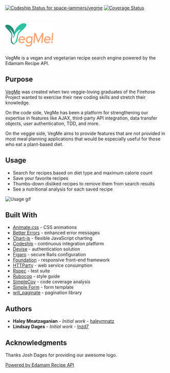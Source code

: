 <!-- Badges -->
[ ![Codeship Status for space-jammers/vegme](https://app.codeship.com/projects/38b27720-3a55-0135-a097-3ea7e05708f3/status?branch=master)](https://app.codeship.com/projects/228577)
[![Coverage Status](https://coveralls.io/repos/github/space-jammers/vegme/badge.svg?branch=master)](https://coveralls.io/github/space-jammers/vegme?branch=master)

# ![vegme logo](https://github.com/space-jammers/vegme/blob/master/app/assets/images/vegme.png)
VegMe is a vegan and vegetarian recipe search engine powered by the Edamam Recipe API. <!-- Heroku URL -->

## Purpose

[VegMe](http://vegme.herokuapp.com/) was created when two veggie-loving graduates of the Firehose Project wanted to exercise their new coding skills and stretch their knowledge.

On the code side, VegMe has been a platform for strengthening our expertise in features like AJAX, third-party API integration, data transfer objects, user authentication, TDD, and more.

On the veggie side, VegMe aims to provide features that are not provided in most meal planning applications that would be especially useful for those who eat a plant-based diet.

## Usage

* Search for recipes based on diet type and maximum calorie count
* Save your favorite recipes
* Thumbs-down disliked recipes to remove them from search results
* See a nutritional analysis for each saved recipe

![Usage gif](https://github.com/space-jammers/vegme/raw/master/app/assets/videos/blueberry_pie.gif)


## Built With
* [Animate.css](https://daneden.github.io/animate.css/) - CSS animations
* [Better Errors](https://github.com/charliesome/better_errors) - enhanced error messages
* [Chart-js](http://www.chartjs.org/) - flexible JavaScript charting
* [Codeship](https://codeship.com/) - continuous integration platform
* [Devise](https://github.com/plataformatec/devise) -  authentication solution
* [Figaro](https://github.com/laserlemon/figaro) - secure Rails configuration
* [Foundation](http://foundation.zurb.com/) - responsive front-end framework
* [HTTParty](https://github.com/jnunemaker/httparty) - web service consumption
* [Rspec](http://rspec.info/) - test suite
* [Rubocop](https://github.com/bbatsov/rubocop) - style guide
* [SimpleCov](https://github.com/colszowka/simplecov) - code coverage analysis
* [Simple Form](https://github.com/plataformatec/simple_form) - form template
* [will_paginate](https://github.com/mislav/will_paginate) - pagination library

## Authors

* **Haley Mnatzaganian** - *Initial work* - [haleymnatz](https://github.com/haleymnatz)
* **Lindsay Dages** - *Initial work* - [lnzd7](https://github.com/lnzd17h)

## Acknowledgments

Thanks Josh Dages for providing our awesome logo.

[Powered by Edamam Recipe API](https://developer.edamam.com/edamam-docs-recipe-api)
